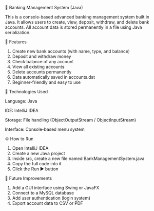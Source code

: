 🏦 Banking Management System (Java)

This is a console-based advanced banking management system built in Java.
It allows users to create, view, deposit, withdraw, and delete bank accounts.
All account data is stored permanently in a file using Java serialization.

🚀 Features

1. Create new bank accounts (with name, type, and balance)
2. Deposit and withdraw money
3. Check balance of any account
4. View all existing accounts
5. Delete accounts permanently
6. Data automatically saved in accounts.dat
7. Beginner-friendly and easy to use


🧠 Technologies Used

Language: Java

IDE: IntelliJ IDEA

Storage: File handling (ObjectOutputStream / ObjectInputStream)

Interface: Console-based menu system


⚙️ How to Run

1. Open IntelliJ IDEA
2. Create a new Java project
3. Inside src, create a new file named BankManagementSystem.java
4. Copy the full code into it
5. Click the Run ▶️ button


📌 Future Improvements

1. Add a GUI interface using Swing or JavaFX
2. Connect to a MySQL database
3. Add user authentication (login system)
4. Export account data to CSV or PDF
   

